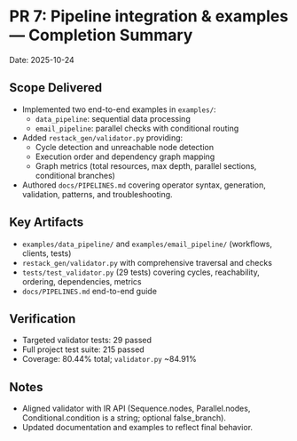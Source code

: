 # PR 7: Pipeline integration & examples — Completion Summary

Date: 2025-10-24

## Scope Delivered
- Implemented two end-to-end examples in `examples/`:
	- `data_pipeline`: sequential data processing
	- `email_pipeline`: parallel checks with conditional routing
- Added `restack_gen/validator.py` providing:
	- Cycle detection and unreachable node detection
	- Execution order and dependency graph mapping
	- Graph metrics (total resources, max depth, parallel sections, conditional branches)
- Authored `docs/PIPELINES.md` covering operator syntax, generation, validation, patterns, and troubleshooting.

## Key Artifacts
- `examples/data_pipeline/` and `examples/email_pipeline/` (workflows, clients, tests)
- `restack_gen/validator.py` with comprehensive traversal and checks
- `tests/test_validator.py` (29 tests) covering cycles, reachability, ordering, dependencies, metrics
- `docs/PIPELINES.md` end-to-end guide

## Verification
- Targeted validator tests: 29 passed
- Full project test suite: 215 passed
- Coverage: 80.44% total; `validator.py` ~84.91%

## Notes
- Aligned validator with IR API (Sequence.nodes, Parallel.nodes, Conditional.condition is a string; optional false_branch).
- Updated documentation and examples to reflect final behavior.

